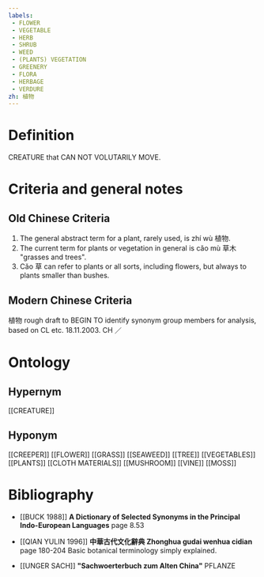 ```yaml
---
labels: 
 - FLOWER
 - VEGETABLE
 - HERB
 - SHRUB
 - WEED
 - (PLANTS) VEGETATION
 - GREENERY
 - FLORA
 - HERBAGE
 - VERDURE
zh: 植物
---
```


# Definition
CREATURE that CAN NOT VOLUTARILY MOVE.
# Criteria and general notes
## Old Chinese Criteria
1. The general abstract term for a plant, rarely used, is zhí wù 植物.
2. The current term for plants or vegetation in general is cǎo mù 草木 "grasses and trees".
3. Cǎo 草 can refer to plants or all sorts, including flowers, but always to plants smaller than bushes.
## Modern Chinese Criteria
植物
rough draft to BEGIN TO identify synonym group members for analysis, based on CL etc. 18.11.2003. CH ／
# Ontology

## Hypernym
[[CREATURE]]
## Hyponym
[[CREEPER]]
[[FLOWER]]
[[GRASS]]
[[SEAWEED]]
[[TREE]]
[[VEGETABLES]]
[[PLANTS]]
[[CLOTH MATERIALS]]
[[MUSHROOM]]
[[VINE]]
[[MOSS]]
# Bibliography
- [[BUCK 1988]]
**A Dictionary of Selected Synonyms in the Principal Indo-European Languages** page 8.53

- [[QIAN YULIN 1996]]
**中華古代文化辭典 Zhonghua gudai wenhua cidian** page 180-204
Basic botanical terminology simply explained.
- [[UNGER SACH]]
**"Sachwoerterbuch zum Alten China"** 
PFLANZE